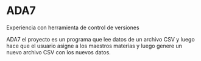 # ADA7
Experiencia con herramienta de control de versiones

ADA7 
el proyecto es un programa que lee datos de un archivo CSV y luego hace que el usuario asigne a los maestros materias 
y luego genere un nuevo archivo CSV con los nuevos datos.
